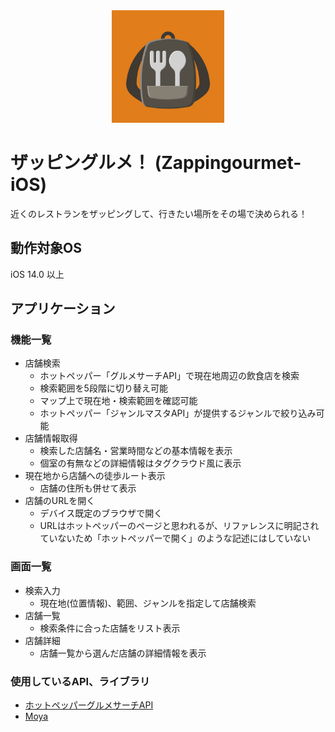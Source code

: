 <div align=center>
  <img height="180" src="Zappingourmet.jpg" />
</div>

# ザッピングルメ！ (Zappingourmet-iOS)

近くのレストランをザッピングして、行きたい場所をその場で決められる！

## 動作対象OS

iOS 14.0 以上

## アプリケーション

### 機能一覧

- 店舗検索
  - ホットペッパー「グルメサーチAPI」で現在地周辺の飲食店を検索
  - 検索範囲を5段階に切り替え可能
  - マップ上で現在地・検索範囲を確認可能
  - ホットペッパー「ジャンルマスタAPI」が提供するジャンルで絞り込み可能
- 店舗情報取得
  - 検索した店舗名・営業時間などの基本情報を表示
  - 個室の有無などの詳細情報はタグクラウド風に表示
- 現在地から店舗への徒歩ルート表示
  - 店舗の住所も併せて表示
- 店舗のURLを開く
  - デバイス既定のブラウザで開く
  - URLはホットペッパーのページと思われるが、リファレンスに明記されていないため「ホットペッパーで開く」のような記述にはしていない

### 画面一覧

- 検索入力
  - 現在地(位置情報)、範囲、ジャンルを指定して店舗検索
- 店舗一覧
  - 検索条件に合った店舗をリスト表示
- 店舗詳細
  - 店舗一覧から選んだ店舗の詳細情報を表示

### 使用しているAPI、ライブラリ

- [ホットペッパーグルメサーチAPI](https://webservice.recruit.co.jp/doc/hotpepper/reference.html)
- [Moya](https://github.com/Moya/Moya)
